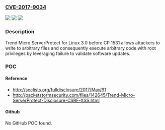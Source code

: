 ### [CVE-2017-9034](https://cve.mitre.org/cgi-bin/cvename.cgi?name=CVE-2017-9034)
![](https://img.shields.io/static/v1?label=Product&message=n%2Fa&color=blue)
![](https://img.shields.io/static/v1?label=Version&message=n%2Fa&color=blue)
![](https://img.shields.io/static/v1?label=Vulnerability&message=n%2Fa&color=brighgreen)

### Description

Trend Micro ServerProtect for Linux 3.0 before CP 1531 allows attackers to write to arbitrary files and consequently execute arbitrary code with root privileges by leveraging failure to validate software updates.

### POC

#### Reference
- http://seclists.org/fulldisclosure/2017/May/91
- http://packetstormsecurity.com/files/142645/Trend-Micro-ServerProtect-Disclosure-CSRF-XSS.html

#### Github
No GitHub POC found.

